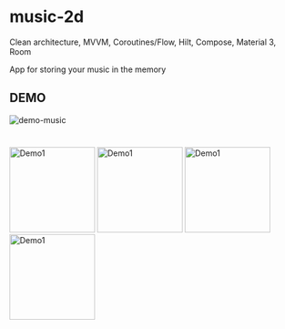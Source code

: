 # music-2d
Clean architecture, MVVM, Coroutines/Flow, Hilt, Compose, Material 3, Room

App for storing your music in the memory

## DEMO

![demo-music](https://user-images.githubusercontent.com/52918920/204863923-e4a82e10-8eb2-47a9-a17d-e83258c42b8d.gif)

#
<p>
<img src="https://user-images.githubusercontent.com/52918920/203332024-8fa50583-9551-4b26-b016-5c77f9d10ff3.jpg" width = "150" alt="Demo1"/>
<img src="https://user-images.githubusercontent.com/52918920/204859484-0f722b88-e832-4d54-89a3-4847a6b8a32a.jpg" width = "150" alt="Demo1"/>
<img src="https://user-images.githubusercontent.com/52918920/203379703-784b4efd-24f6-47ba-adc3-f19c3ee14c2c.jpg" width = "150" alt="Demo1"/>
<img src="https://user-images.githubusercontent.com/52918920/204859594-858302e3-dea7-488d-af82-08ce39bfddc2.jpg" width = "150" alt="Demo1"/>
</p>
